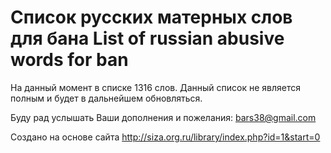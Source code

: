 # Список русских матерных слов для бана List of russian abusive words for ban

На данный момент в списке 1316 слов. Данный список не является полным и будет в дальнейшем обновляться.

Буду рад услышать Ваши дополнения и пожелания: bars38@gmail.com

Создано на основе сайта http://siza.org.ru/library/index.php?id=1&start=0